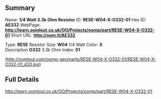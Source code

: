 

 ## Summary
Name: __1/4 Watt 3.3k Ohm Resistor__
ID: __RESE-W04-X-O332-01__
Hex ID: __AE332__
WebPage: __http://learn.oomlout.co.uk/OO/Projects/oomp/part/RESE-W04-X-O332-01__
Short URL: __http://oom.lt/AE332__

Type: __RESE__ Resistor 
Size: __W04__ 1/4 Watt 
Color: __X__  
Description __O332__ 3.3k Ohm 
Index: __01__


(http://oomlout.com/oomp-gen/parts/RESE-W04-X-O332-01/RESE-W04-X-O332-01_420.jpg)


 ## Full Details
 http://learn.oomlout.co.uk/OO/Projects/oomp/part/RESE-W04-X-O332-01














